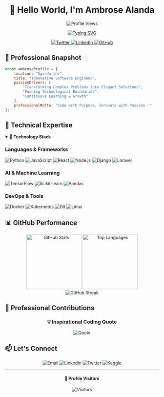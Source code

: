 <div align="center">
  
  # 👋 Hello World, I'm Ambrose Alanda
  
  ![Profile Views](https://komarev.com/ghpvc/?username=aurits&color=blueviolet&style=for-the-badge)
  
  [![Typing SVG](https://readme-typing-svg.herokuapp.com?font=Fira+Code&weight=500&size=22&duration=4000&pause=1000&color=6A5ACD&center=true&vCenter=true&width=500&lines=Transforming+Ideas+into+Digital+Solutions;Software+Engineer;Full-Stack+Developer;AI+%26+ML+Innovator)](https://git.io/typing-svg)
  
  <div>
    <a href="https://twitter.com/aurits">
      <img src="https://img.shields.io/twitter/follow/aurits?logo=twitter&style=for-the-badge&color=1E90FF" alt="Twitter" />
    </a>
    <a href="https://www.linkedin.com/in/ambrose-alanda-b938b0243">
      <img src="https://img.shields.io/badge/LinkedIn-Connect-4B0082?style=for-the-badge&logo=linkedin" alt="LinkedIn" />
    </a>
    <a href="https://github.com/Aurits">
      <img src="https://img.shields.io/github/followers/aurits?style=for-the-badge&logo=github&color=8A2BE2" alt="GitHub" />
    </a>
  </div>

</div>

## 🌟 Professional Snapshot

```javascript
const ambroseProfile = {
    location: "Uganda 🇺🇬",
    title: "Innovative Software Engineer",
    passionDrivers: [
        "Transforming Complex Problems into Elegant Solutions",
        "Pushing Technological Boundaries",
        "Continuous Learning & Growth"
    ],
    professionalMotto: "Code with Purpose, Innovate with Passion 💡"
};
```

## 🚀 Technical Expertise

<details open>
<summary><strong>🔧 Technology Stack</strong></summary>

### Languages & Frameworks
![Python](https://img.shields.io/badge/Python-3776AB?style=for-the-badge&logo=python&logoColor=white)
![JavaScript](https://img.shields.io/badge/JavaScript-323330?style=for-the-badge&logo=javascript&logoColor=F7DF1E)
![React](https://img.shields.io/badge/React-20232A?style=for-the-badge&logo=react&logoColor=61DAFB)
![Node.js](https://img.shields.io/badge/Node.js-339933?style=for-the-badge&logo=nodedotjs&logoColor=white)
![Django](https://img.shields.io/badge/Django-092E20?style=for-the-badge&logo=django&logoColor=white)
![Laravel](https://img.shields.io/badge/Laravel-FF2D20?style=for-the-badge&logo=laravel&logoColor=white)

### AI & Machine Learning
![TensorFlow](https://img.shields.io/badge/TensorFlow-FF6F00?style=for-the-badge&logo=tensorflow&logoColor=white)
![Scikit-learn](https://img.shields.io/badge/scikit_learn-F7931E?style=for-the-badge&logo=scikit-learn&logoColor=white)
![Pandas](https://img.shields.io/badge/Pandas-2C2D72?style=for-the-badge&logo=pandas&logoColor=white)

### DevOps & Tools
![Docker](https://img.shields.io/badge/Docker-2CA5E0?style=for-the-badge&logo=docker&logoColor=white)
![Kubernetes](https://img.shields.io/badge/kubernetes-326ce5.svg?&style=for-the-badge&logo=kubernetes&logoColor=white)
![Git](https://img.shields.io/badge/Git-F05032?style=for-the-badge&logo=git&logoColor=white)
![Linux](https://img.shields.io/badge/Linux-FCC624?style=for-the-badge&logo=linux&logoColor=black)
</details>

## 📊 GitHub Performance

<div align="center">
  <img height="180em" src="https://github-readme-stats.vercel.app/api?username=aurits&theme=nightowl&show_icons=true&hide_border=true&count_private=true" alt="GitHub Stats"/>
  <img height="180em" src="https://github-readme-stats.vercel.app/api/top-langs/?username=aurits&theme=nightowl&layout=compact&hide_border=true" alt="Top Languages"/>
</div>

<div align="center">
  <img src="https://github-readme-streak-stats.herokuapp.com/?user=aurits&theme=nightowl&hide_border=true" alt="GitHub Streak"/>
</div>

## 🔬 Professional Contributions

<div align="center">
  
  ### 💡 Inspirational Coding Quote
  ![Quote](https://quotes-github-readme.vercel.app/api?type=horizontal&theme=nightowl)

</div>

## 📫 Let's Connect

<div align="center">
  <a href="mailto:alandaambrose@gmail.com">
    <img src="https://img.shields.io/badge/Gmail-D14836?style=for-the-badge&logo=gmail&logoColor=white" alt="Email"/>
  </a>
  <a href="https://www.linkedin.com/in/ambrose-alanda-b938b0243">
    <img src="https://img.shields.io/badge/LinkedIn-0077B5?style=for-the-badge&logo=linkedin&logoColor=white" alt="LinkedIn"/>
  </a>
  <a href="https://twitter.com/aurits">
    <img src="https://img.shields.io/badge/Twitter-1DA1F2?style=for-the-badge&logo=twitter&logoColor=white" alt="Twitter"/>
  </a>
  <a href="https://kaggle.com/ambrose alanda">
    <img src="https://img.shields.io/badge/Kaggle-20BEFF?style=for-the-badge&logo=kaggle&logoColor=white" alt="Kaggle"/>
  </a>
</div>

---

<div align="center">
  
  #### 🌟 Profile Visitors
  ![Visitors](https://hits.seeyoufarm.com/api/count/incr/badge.svg?url=https%3A%2F%2Fgithub.com%2FAurits&count_bg=%235D3FD3&title_bg=%23555555&icon=github.svg&icon_color=%23E7E7E7&title=Profile+Views&edge_flat=false)

</div>
